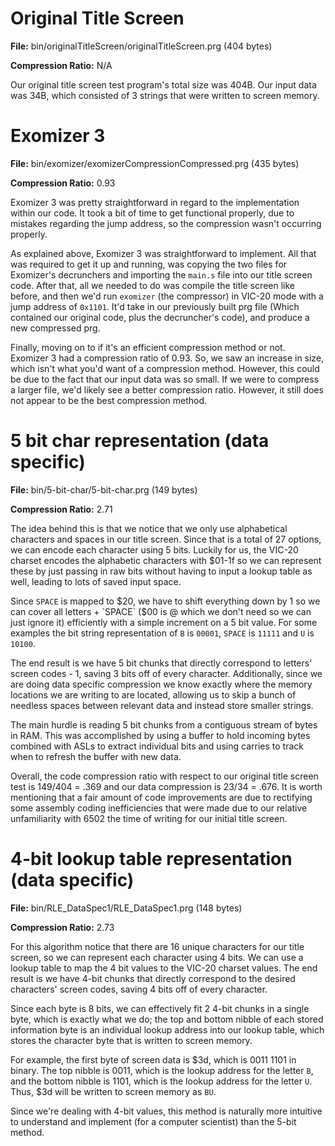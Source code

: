 # Original Title Screen

**File:** bin/originalTitleScreen/originalTitleScreen.prg  (404 bytes)

**Compression Ratio:** N/A

Our original title screen test program's total size was 404B. Our input data was
34B, which consisted of 3 strings that were written to screen memory.

# Exomizer 3

**File:** bin/exomizer/exomizerCompressionCompressed.prg (435 bytes)

**Compression Ratio:** 0.93

Exomizer 3 was pretty straightforward in regard to the implementation within our code. It took a bit of time to get functional properly, due to mistakes regarding the jump address, so the compression wasn't occurring properly.

As explained above, Exomizer 3 was straightforward to implement. All that was required to get it up and running, was copying the two files for Exomizer's decrunchers and importing the `main.s` file into our title screen code. After that, all we needed to do was compile the title screen like before, and then we'd run `exomizer` (the compressor) in VIC-20 mode with a jump address of `0x1101`. It'd take in our previously built prg file (Which contained our original code, plus the decruncher's code), and produce a new compressed prg.

Finally, moving on to if it's an efficient compression method or not. Exomizer 3 had a compression ratio of 0.93. So, we saw an increase in size, which isn't what you'd want of a compression method. However, this could be due to the fact that our input data was so small. If we were to compress a larger file, we'd likely see a better compression ratio. However, it still does not appear to be the best compression method.

# 5 bit char representation (data specific)

**File:** bin/5-bit-char/5-bit-char.prg (149 bytes)

**Compression Ratio:** 2.71

The idea behind this is that we notice that we only use alphabetical characters
and spaces in our title screen. Since that is a total of 27 options, we can
encode each character using 5 bits.  Luckily for us, the VIC-20 charset encodes
the alphabetic characters with $01-1f so we can represent these by just passing
in raw bits without having to input a lookup table as well, leading to lots of
saved input space.

Since `SPACE` is mapped to $20, we have to shift everything down by 1 so we can
cover all letters + `SPACE` ($00 is @ which we don't need so we can just ignore
it) efficiently with a simple increment on a 5 bit value. For some examples the
bit string representation of `B` is `00001`, `SPACE` is `11111` and `U` is
`10100`.

The end result is we have 5 bit chunks that directly correspond to letters'
screen codes - 1, saving 3 bits off of every character. Additionally, since we
are doing data specific compression we know exactly where the memory locations
we are writing to are located, allowing us to skip a bunch of needless spaces
between relevant data and instead store smaller strings.

The main hurdle is reading 5 bit chunks from a contiguous stream of bytes in
RAM. This was accomplished by using a buffer to hold incoming bytes combined
with ASLs to extract individual bits and using carries to track when to refresh
the buffer with new data.

Overall, the code compression ratio with respect to our original title screen
test is 149/404 = .369 and our data compression is 23/34 = .676. It is worth
mentioning that a fair amount of code improvements are due to rectifying some
assembly coding inefficiencies that were made due to our relative unfamiliarity
with 6502 the time of writing for our initial title screen.


# 4-bit lookup table representation (data specific)

**File:** bin/RLE_DataSpec1/RLE_DataSpec1.prg (148 bytes)

**Compression Ratio:** 2.73

For this algorithm notice that there are 16 unique characters for our title screen, so we can represent each character using 4 bits. We can use a lookup table to map the 4 bit values to the VIC-20 charset values. The end result is we have 4-bit chunks that directly correspond to the desired characters' screen codes, saving 4 bits off of every character.

Since each byte is 8 bits, we can effectively fit 2 4-bit chunks in a single byte, which is exactly what we do; the top and bottom nibble of each stored information byte is an individual lookup address into our lookup table, which stores the character byte that is written to screen memory.

For example, the first byte of screen data is $3d, which is 0011 1101 in binary. The top nibble is 0011, which is the lookup address for the letter `B`, and the bottom nibble is 1101, which is the lookup address for the letter `U`.  Thus, $3d will be written to screen memory as `BU`.

Since we're dealing with 4-bit values, this method is naturally more intuitive to understand and implement (for a computer scientist) than the 5-bit method.
